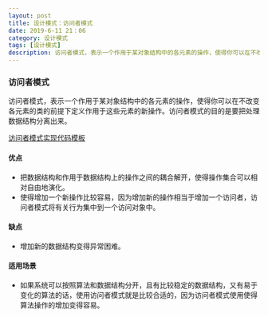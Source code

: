 ```yaml
---
layout: post
title: 设计模式：访问者模式
date: 2019-6-11 21：06
category: 设计模式
tags: [设计模式]
description: 访问者模式，表示一个作用于某对象结构中的各元素的操作，使得你可以在不改变各元素的类的前提下定义作用于这些元素的新操作。
---
```




### 访问者模式

​	访问者模式，表示一个作用于某对象结构中的各元素的操作，使得你可以在不改变各元素的类的前提下定义作用于这些元素的新操作。访问者模式的目的是要把处理数据结构分离出来。

[访问者模式实现代码模板](<https://github.com/DepInjoy/BaseHouse/blob/master/DesignPattern/%E8%AE%BF%E9%97%AE%E8%80%85%E6%A8%A1%E5%BC%8F/%E8%AE%BF%E9%97%AE%E8%80%85%E6%A8%A1%E5%BC%8F%E4%BB%A3%E7%A0%81%E6%A8%A1%E6%9D%BF%E7%A4%BA%E4%BE%8B.cpp>) 

#### 优点

- 把数据结构和作用于数据结构上的操作之间的耦合解开，使得操作集合可以相对自由地演化。
- 使得增加一个新操作比较容易，因为增加新的操作相当于增加一个访问者，访问者模式将有关行为集中到一个访问对象中。



#### 缺点

- 增加新的数据结构变得异常困难。



#### 适用场景

- 如果系统可以按照算法和数据结构分开，且有比较稳定的数据结构，又有易于变化的算法的话，使用访问者模式就是比较合适的，因为访问者模式使用使得算法操作的增加变得容易。


